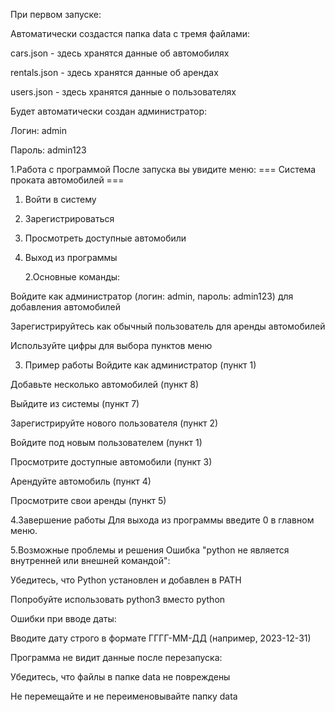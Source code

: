 При первом запуске:

Автоматически создастся папка data с тремя файлами:

cars.json - здесь хранятся данные об автомобилях

rentals.json - здесь хранятся данные об арендах

users.json - здесь хранятся данные о пользователях

Будет автоматически создан администратор:

Логин: admin

Пароль: admin123

1.Работа с программой
После запуска вы увидите меню:
=== Система проката автомобилей ===
1. Войти в систему
2. Зарегистрироваться
3. Просмотреть доступные автомобили
0. Выход из программы

   2.Основные команды:

Войдите как администратор (логин: admin, пароль: admin123) для добавления автомобилей

Зарегистрируйтесь как обычный пользователь для аренды автомобилей

Используйте цифры для выбора пунктов меню

3. Пример работы
Войдите как администратор (пункт 1)

Добавьте несколько автомобилей (пункт 8)

Выйдите из системы (пункт 7)

Зарегистрируйте нового пользователя (пункт 2)

Войдите под новым пользователем (пункт 1)

Просмотрите доступные автомобили (пункт 3)

Арендуйте автомобиль (пункт 4)

Просмотрите свои аренды (пункт 5)

4.Завершение работы
Для выхода из программы введите 0 в главном меню.

5.Возможные проблемы и решения
Ошибка "python не является внутренней или внешней командой":

Убедитесь, что Python установлен и добавлен в PATH

Попробуйте использовать python3 вместо python

Ошибки при вводе даты:

Вводите дату строго в формате ГГГГ-ММ-ДД (например, 2023-12-31)

Программа не видит данные после перезапуска:

Убедитесь, что файлы в папке data не повреждены

Не перемещайте и не переименовывайте папку data
